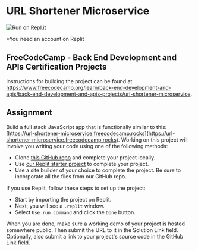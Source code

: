 # URL Shortener Microservice

[![Run on Repl.it](https://replit.com/badge/github/The-Aldi-Tri/URL-Shortener-Microservice)](https://replit.com/new/github/The-Aldi-Tri/URL-Shortener-Microservice)

*You need an account on Replit


## FreeCodeCamp - Back End Development and APIs Certification Projects

Instructions for building the project can be found at https://www.freecodecamp.org/learn/back-end-development-and-apis/back-end-development-and-apis-projects/url-shortener-microservice.


## Assignment

Build a full stack JavaScript app that is functionally similar to this: [https://url-shortener-microservice.freecodecamp.rocks](https://url-shortener-microservice.freecodecamp.rocks). Working on this project will involve you writing your code using one of the following methods:

*   Clone [this GitHub repo](https://github.com/freeCodeCamp/boilerplate-project-urlshortener/) and complete your project locally.
*   Use [our Replit starter project](https://replit.com/github/freeCodeCamp/boilerplate-project-urlshortener) to complete your project.
*   Use a site builder of your choice to complete the project. Be sure to incorporate all the files from our GitHub repo.

If you use Replit, follow these steps to set up the project:

*   Start by importing the project on Replit.
*   Next, you will see a `.replit` window.
*   Select `Use run command` and click the `Done` button.

When you are done, make sure a working demo of your project is hosted somewhere public. Then submit the URL to it in the Solution Link field. Optionally, also submit a link to your project's source code in the GitHub Link field.
